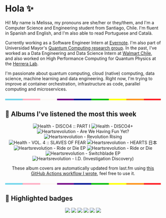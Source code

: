 # Hola ✨
Hi! My name is Melissa, my pronouns are she/her or they/them, and I'm a Computer Science and Engineering student from Santiago, Chile. I'm fluent in Spanish and English, and I'm also able to read Portuguese and Català.

Currently working as a Software Engineer Intern at [Evernote](https://evernote.com/). I'm also part of Universidad Mayor's [Quantum Computing research group](https://www.diariomayor.cl/ciencia-um/docentes-y-estudiantes-crean-el-primer-grupo-de-computacion-cuantica-u-mayor.html). In the past, I've worked as a Data Engineering and Data Science Intern at [Walmart Chile](https://github.com/walmartdigital/), and also worked on High Performance Computing for Quantum Physics at the [Herrera Lab](http://fherreralab.com/).

I'm passionate about quantum computing, cloud (native) computing, data science, machine learning and data engineering. Right now, I'm trying to improve at container orchestration, infrastructure as code, parallel computing and microservices.

<img src="hr.png" width="100%" height="5px">

## 🎵 Albums I've listened the most this week
<!-- lastfm -->
<p align="center"><img src="https://lastfm.freetls.fastly.net/i/u/64s/2a4c3316377e99c1dfa3e7fbe72da95f.jpg" title="Health - DISCO4 :: PART I"> <img src="https://lastfm.freetls.fastly.net/i/u/64s/d8e7aba872c3e02549d5d09e5c3580e5.jpg" title="Health - DISCO4+"> <img src="https://lastfm.freetls.fastly.net/i/u/64s/ab6e8fa1f2ed48099f7f2e719516d9c4.png" title="Heartsrevolution - Are We Having Fun Yet?"> <img src="https://lastfm.freetls.fastly.net/i/u/64s/cace46d994d840d5b2ad7e2b7eeb5802.png" title="Heartsrevolution - Revolution Rising"> <img src="https://lastfm.freetls.fastly.net/i/u/64s/c290962bc7ef6affc18b740506a5864c.jpg" title="Health - VOL. 4 :: SLAVES OF FEAR"> <img src="https://lastfm.freetls.fastly.net/i/u/64s/bc339877d2974795873c052ed5c3a976.jpg" title="Heartsrevolution - HEARTS 日本"> <img src="https://lastfm.freetls.fastly.net/i/u/64s/941c6786835d455cc5427a447119ba6a.jpg" title="Heartsrevolution - Ride or Die EP"> <img src="https://lastfm.freetls.fastly.net/i/u/64s/af3a1e9ce70c1eba2b31364a00af3381.jpg" title="Heartsrevolution - Ride or Die"> <img src="https://lastfm.freetls.fastly.net/i/u/64s/827c4bb70cf04b7480fc3576a6dd34f9.png" title="Heartsrevolution - Switchblade EP"> <img src="https://lastfm.freetls.fastly.net/i/u/64s/f210902a6c174e4d8b8fe7d0f94278bf.png" title="Heartsrevolution - I.D. (Investigation Discovery)"> </p>

<p align="center">These album covers are automatically updated from last.fm using <a href="https://github.com/marketplace/actions/lastfm-to-markdown">this GitHub Actions workflow I wrote</a>, feel free to use it.</p>

<img src="hr.png" width="100%" height="5px">

## 🏅 Highlighted badges
<p align="center" style="vertical-align:middle;">
  <a href="https://www.credly.com/badges/c8caff74-4c34-4211-affe-8bd7692771c8"><img src="https://images.credly.com/size/100x100/images/cf9b772d-7cf9-4c11-9aa7-46ab006f0ce6/IBM_Quantum_Challenge_2021_Achievement_V2.png"></a>
  <a href="https://www.credly.com/badges/52a4021b-34e6-413d-a4bd-cc29d3a686f6"><img src="https://images.credly.com/size/100x100/images/28944969-813a-43b9-944f-7910111ce764/Professional_Certificate_-_Data_Science.png"></a>
  <a href="https://www.credly.com/badges/cfeca386-7b9d-487f-8e2b-b3cfa069c734"><img src="https://images.credly.com/size/100x100/images/ac4daa48-1924-4dc5-80cf-ede5a08bac51/Data_Science_Foundations_Specialization.png"></a>
  <a href="https://www.credly.com/badges/0372a945-8a67-4d57-9643-b46b8dbf2fa6"><img src="https://images.credly.com/size/100x100/images/4a5f4849-54ae-461f-97ad-cb9c9a04eb63/Adv_Data_Science_Specialization.png"></a>
  <a href="https://www.credly.com/badges/348acaad-19d1-4f5a-8a6f-145d80dca3dc"><img src="https://images.credly.com/size/100x100/images/1dee8dee-d779-462e-9fd4-df5119546349/Build_Smart_on_Kubernetes_World_Tour.png"></a>
  <a href="https://google.qwiklabs.com/public_profiles/9fac59c2-c0f1-4b5c-b207-47c9cd7d6072"><img src="https://cdn.qwiklabs.com/GHzcYBb00JYUF9Rgf3D9A4inwRHYnFtISMvcRlb%2FClU%3D" width="100px"></a>
</p>
